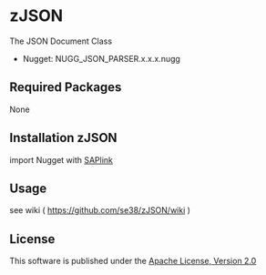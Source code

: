 # zJSON
The JSON Document Class
 
* Nugget: NUGG_JSON_PARSER.x.x.x.nugg
 
## Required Packages
None
 
## Installation zJSON
import Nugget with [SAPlink](http://www.saplink.org)

## Usage
see wiki ( https://github.com/se38/zJSON/wiki )

## License
This software is published under the [Apache License, Version 2.0](http://www.apache.org/licenses/LICENSE-2.0.html)